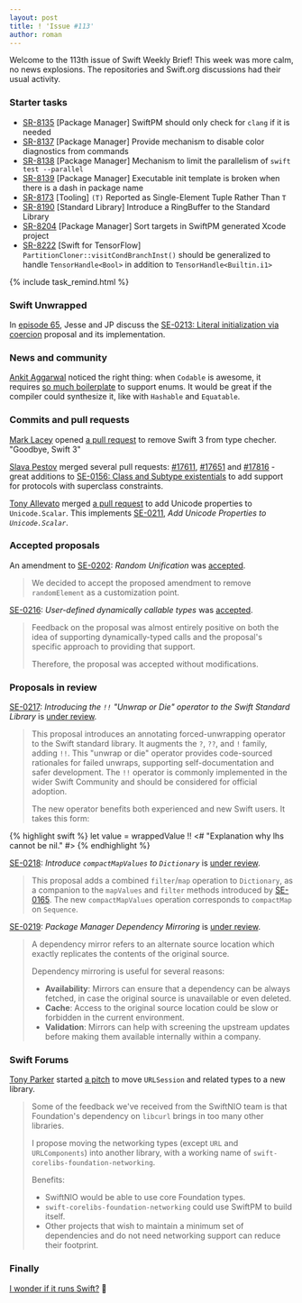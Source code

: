 ```yaml
---
layout: post
title: ! 'Issue #113'
author: roman
---
```


Welcome to the 113th issue of Swift Weekly Brief! This week was more calm, no news explosions. The repositories and Swift.org discussions had their usual activity.

<!--excerpt-->

### Starter tasks

- [SR-8135](https://bugs.swift.org/browse/SR-8135) [Package Manager] SwiftPM should only check for `clang` if it is needed
- [SR-8137](https://bugs.swift.org/browse/SR-8137) [Package Manager] Provide mechanism to disable color diagnostics from commands
- [SR-8138](https://bugs.swift.org/browse/SR-8138) [Package Manager] Mechanism to limit the parallelism of `swift test --parallel`
- [SR-8139](https://bugs.swift.org/browse/SR-8139) [Package Manager] Executable init template is broken when there is a dash in package name
- [SR-8173](https://bugs.swift.org/browse/SR-8172) [Tooling] `(T)` Reported as Single-Element Tuple Rather Than `T`
- [SR-8190](https://bugs.swift.org/browse/SR-8190) [Standard Library] Introduce a RingBuffer to the Standard Library
- [SR-8204](https://bugs.swift.org/browse/SR-8204) [Package Manager] Sort targets in SwiftPM generated Xcode project
- [SR-8222](https://bugs.swift.org/browse/SR-8222) [Swift for TensorFlow] `PartitionCloner::visitCondBranchInst()` should be generalized to handle `TensorHandle<Bool>` in addition to `TensorHandle<Builtin.i1>`

{% include task_remind.html %}

### Swift Unwrapped

In [episode 65](https://spec.fm/podcasts/swift-unwrapped/160476), Jesse and JP discuss the [SE-0213: Literal initialization via coercion](https://github.com/apple/swift-evolution/blob/master/proposals/0213-literal-init-via-coercion.md) proposal and its implementation.

### News and community

[Ankit Aggarwal](https://twitter.com/aciidb0mb3r) noticed the right thing: when `Codable` is awesome, it requires [so much boilerplate](https://github.com/apple/swift-package-manager/pull/1655/files#diff-31d171cad93e680d3ffc6cb3c4fc6848R13) to support enums. It would be great if the compiler could synthesize it, like with `Hashable` and `Equatable`.

### Commits and pull requests

[Mark Lacey](https://github.com/rudkx) opened [a pull request](https://github.com/apple/swift/pull/17691) to remove Swift 3 from type checher. "Goodbye, Swift 3"

[Slava Pestov](https://twitter.com/slava_pestov) merged several pull requests: [#17611](https://github.com/apple/swift/pull/17611), [#17651](https://github.com/apple/swift/pull/17651) and [#17816](https://github.com/apple/swift/pull/17816) - great additions to [SE-0156: Class and Subtype existentials](https://github.com/apple/swift-evolution/blob/master/proposals/0156-subclass-existentials.md) to add support for protocols with superclass constraints.

[Tony Allevato](https://github.com/allevato) merged [a pull request](https://github.com/apple/swift/pull/15593) to add Unicode properties to `Unicode.Scalar`. This implements [SE-0211](https://github.com/apple/swift-evolution/blob/master/proposals/0211-unicode-scalar-properties.md), *Add Unicode Properties to `Unicode.Scalar`*.

### Accepted proposals

An amendment to [SE-0202](https://github.com/jckarter/swift-evolution/blob/master/proposals/0202-random-unification.md): *Random Unification* was [accepted](https://forums.swift.org/t/amendment-to-se-0202-removing-collection-randomelement-as-a-customization-point/14101).

> We decided to accept the proposed amendment to remove `randomElement` as a customization point.

[SE-0216](https://github.com/apple/swift-evolution/blob/master/proposals/0216-dynamic-callable.md): *User-defined dynamically callable types* was [accepted](https://forums.swift.org/t/accepted-se-216-user-defined-dynamically-callable-types/14110).

> Feedback on the proposal was almost entirely positive on both the idea of supporting dynamically-typed calls and the proposal's specific approach to providing that support.
>
> Therefore, the proposal was accepted without modifications.

### Proposals in review

[SE-0217](https://github.com/apple/swift-evolution/blob/master/proposals/0217-bangbang.md): *Introducing the `!!` "Unwrap or Die" operator to the Swift Standard Library* is [under review](https://forums.swift.org/t/se-0217-the-unwrap-or-die-operator/14107).

> This proposal introduces an annotating forced-unwrapping operator to the Swift standard library. It augments the `?`, `??`, and `!` family, adding `!!`. This "unwrap or die" operator provides code-sourced rationales for failed unwraps, supporting self-documentation and safer development. The `!!` operator is commonly implemented in the wider Swift Community and should be considered for official adoption.
>
> The new operator benefits both experienced and new Swift users. It takes this form:

{% highlight swift %}
let value = wrappedValue !! <# "Explanation why lhs cannot be nil." #>
{% endhighlight %}

[SE-0218](https://github.com/apple/swift-evolution/blob/master/proposals/0218-introduce-compact-map-values.md): *Introduce `compactMapValues` to `Dictionary`* is [under review](https://forums.swift.org/t/se-0218-introduce-compactmapvalues-to-dictionary/14266).

> This proposal adds a combined `filter`/`map` operation to `Dictionary`, as a companion to the `mapValues` and `filter` methods introduced by [SE-0165](https://github.com/apple/swift-evolution/blob/master/proposals/0165-dict.md). The new `compactMapValues` operation corresponds to `compactMap` on `Sequence`.

[SE-0219](https://github.com/apple/swift-evolution/blob/master/proposals/0219-package-manager-dependency-mirroring.md): *Package Manager Dependency Mirroring* is [under review](https://forums.swift.org/t/se-0219-package-manager-dependency-mirroring/14371).

> A dependency mirror refers to an alternate source location which exactly replicates the contents of the original source.
>
> Dependency mirroring is useful for several reasons:
>
> - **Availability**: Mirrors can ensure that a dependency can be always fetched, in case the original source is unavailable or even deleted.
> - **Cache**: Access to the original source location could be slow or forbidden in the current environment.
> - **Validation**: Mirrors can help with screening the upstream updates before making them available internally within a company.

### Swift Forums

[Tony Parker]() started [a pitch](https://forums.swift.org/t/pitch-move-urlsession-to-new-foundationnetworking-module/14002) to move `URLSession` and related types to a new library.

> Some of the feedback we've received from the SwiftNIO team is that Foundation's dependency on `libcurl` brings in too many other libraries.
>
> I propose moving the networking types (except `URL` and `URLComponents`) into another library, with a working name of `swift-corelibs-foundation-networking`.
>
> Benefits:
>
> - SwiftNIO would be able to use core Foundation types.
> - `swift-corelibs-foundation-networking` could use SwiftPM to build itself.
> - Other projects that wish to maintain a minimum set of dependencies and do not need networking support can reduce their footprint.

### Finally

[I wonder if it runs Swift?](https://twitter.com/slava_pestov/status/1016534163988496384) 🤔
